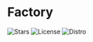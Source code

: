 # Factory

![Stars](https://img.shields.io/github/stars/SASAKN/Factory?style=for-the-badge)
![License](https://img.shields.io/github/license/SASAKN/Factory?style=for-the-badge)
![Distro](https://img.shields.io/badge/Ubuntu-2234e.svg?logo=ubuntu&style=for-the-badge)
